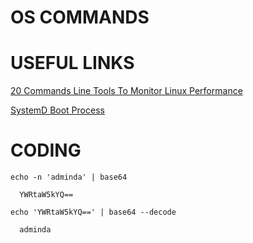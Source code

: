 # OS COMMANDS


# USEFUL LINKS

[20 Commands Line Tools To Monitor Linux Performance](https://www.tecmint.com/command-line-tools-to-monitor-linux-performance/)

[SystemD Boot Process](https://opensource.com/article/17/2/linux-boot-and-startup)


# CODING



```
echo -n 'adminda' | base64

  YWRtaW5kYQ==
```

```
echo 'YWRtaW5kYQ==' | base64 --decode

  adminda
```










